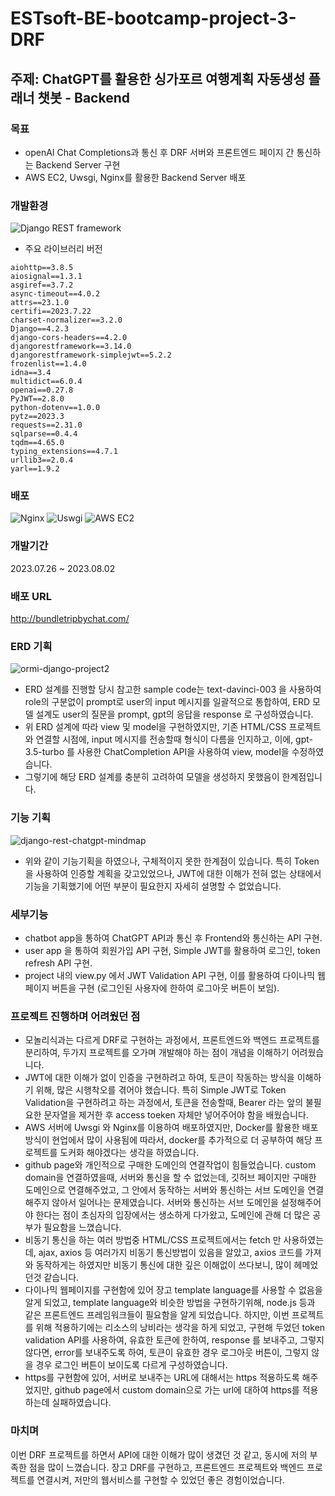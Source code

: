 # ESTsoft-BE-bootcamp-project-3-DRF

## 주제: ChatGPT를 활용한 싱가포르 여행계획 자동생성 플래너 챗봇 - Backend

### 목표
- openAI Chat Completions과 통신 후 DRF 서버와 프론트엔드 페이지 간 통신하는 Backend Server 구현
- AWS EC2, Uwsgi, Nginx를 활용한 Backend Server 배포

### 개발환경
![Django REST framework](https://img.shields.io/badge/Django_REST_framework-092E20?style=for-the-badge&logo=django&logoColor=white)

- 주요 라이브러리 버전
```
aiohttp==3.8.5
aiosignal==1.3.1
asgiref==3.7.2
async-timeout==4.0.2
attrs==23.1.0
certifi==2023.7.22
charset-normalizer==3.2.0
Django==4.2.3
django-cors-headers==4.2.0
djangorestframework==3.14.0
djangorestframework-simplejwt==5.2.2
frozenlist==1.4.0
idna==3.4
multidict==6.0.4
openai==0.27.8
PyJWT==2.8.0
python-dotenv==1.0.0
pytz==2023.3
requests==2.31.0
sqlparse==0.4.4
tqdm==4.65.0
typing_extensions==4.7.1
urllib3==2.0.4
yarl==1.9.2
```

### 배포
  ![Nginx](https://img.shields.io/badge/Nginx-269539?style=for-the-badge&logo=nginx&logoColor=white)
  ![Uswgi](https://img.shields.io/badge/uwsgi-488A99?style=for-the-badge&logo=uwsgi&logoColor=white)
  ![AWS EC2](https://img.shields.io/badge/AWS_EC2-FF9900?style=for-the-badge&logo=amazon-aws&logoColor=white)

### 개발기간
2023.07.26 ~ 2023.08.02

### 배포 URL
http://bundletripbychat.com/

### ERD 기획
![ormi-django-project2](https://github.com/sunse-kwon/ormi-django-project2/assets/94329884/26a4dad7-a963-48b0-b07a-a05392a25204)

- ERD 설계를 진행할 당시 참고한 sample code는 text-davinci-003 을 사용하여 role의 구분없이 prompt로 user의 input 메시지를 일괄적으로 통합하여, ERD 모델 설계도 user의 질문을 prompt, gpt의 응답을 response 로 구성하였습니다.
- 위 ERD 설계에 따라 view 및 model을 구현하였지만, 기존 HTML/CSS 프로젝트와 연결할 시점에, input 메시지를 전송할때 형식이 다름을 인지하고, 이에, gpt-3.5-turbo 를 사용한 ChatCompletion API을 사용하여 view, model을 수정하였습니다.
- 그렇기에 해당 ERD 설계를 충분히 고려하여 모델을 생성하지 못했음이 한계점입니다. 

### 기능 기획
![django-rest-chatgpt-mindmap](https://github.com/sunse-kwon/ormi-django-project2/assets/94329884/fbfaf79e-45d9-4a63-ba19-d2d4b1ea6445)

- 위와 같이 기능기획을 하였으나, 구체적이지 못한 한계점이 있습니다. 특히 Token을 사용하여 인증할 계획을 갖고있었으나, JWT에 대한 이해가 전혀 없는 상태에서 기능을 기획했기에 어떤 부분이 필요한지 자세히 설명할 수 없었습니다. 

### 세부기능
- chatbot app을 통하여 ChatGPT API과 통신 후 Frontend와 통신하는 API 구현.
- user app 을 통하여 회원가입 API 구현, Simple JWT를 활용하여 로그인, token refresh API 구현.
- project 내의 view.py 에서 JWT Validation API 구현, 이를 활용하여 다이나믹 웹페이지 버튼을 구현 (로그인된 사용자에 한하여 로그아웃 버튼이 보임).

### 프로젝트 진행하며 어려웠던 점
- 모놀리식과는 다르게 DRF로 구현하는 과정에서, 프론트엔드와 백엔드 프로젝트를 분리하여, 두가지 프로젝트를 오가며 개발해야 하는 점이 개념을 이해하기 어려웠습니다.
- JWT에 대한 이해가 없이 인증을 구현하려고 하여, 토큰이 작동하는 방식을 이해하기 위해, 많은 시행착오를 겪어야 했습니다. 특히 Simple JWT로 Token Validation을 구현하려고 하는 과정에서, 토큰을 전송할때, Bearer 라는 앞의 불필요한 문자열을 제거한 후 access toeken 자체만 넣어주어야 함을 배웠습니다.
- AWS 서버에 Uwsgi 와 Nginx를 이용하여 배포하였지만, Docker를 활용한 배포 방식이 현업에서 많이 사용됨에 따라서, docker를 추가적으로 더 공부하여 해당 프로젝트를 도커화 해야겠다는 생각을 하였습니다.
- github page와 개인적으로 구매한 도메인의 연결작업이 힘들었습니다. custom domain을 연결하였을때, 서버와 통신을 할 수 없었는데, 깃허브 페이지만 구매한 도메인으로 연결해주었고, 그 안에서 동작하는 서버와 통신하는 서브 도메인을 연결해주지 않아서 일어나는 문제였습니다. 서버와 통신하는 서브 도메인을 설정해주어야 한다는 점이 초심자의 입장에서는 생소하게 다가왔고, 도메인에 관해 더 많은 공부가 필요함을 느꼈습니다.
- 비동기 통신을 하는 여러 방법중 HTML/CSS 프로젝트에서는 fetch 만 사용하였는데, ajax, axios 등 여러가지 비동기 통신방법이 있음을 알았고, axios 코드를 가져와 동작하게는 하였지만 비동기 통신에 대한 깊은 이해없이 쓰다보니, 많이 헤메었던것 같습니다.
- 다이나믹 웹페이지를 구현함에 있어 장고 template language를 사용할 수 없음을 알게 되었고, template language와 비슷한 방법을 구현하기위해, node.js 등과 같은 프론트엔드 프레임워크들이 필요함을 알게 되었습니다. 하지만, 이번 프로젝트를 위해 적용하기에는 리소스의 낭비라는 생각을 하게 되었고, 구현해 두었던 token validation API를 사용하여, 유효한 토큰에 한하여, response 를 보내주고, 그렇지 않다면, error를 보내주도록 하여, 토큰이 유효한 경우 로그아웃 버튼이, 그렇지 않을 경우 로그인 버튼이 보이도록 다르게 구성하였습니다.
- https를 구현함에 있어, 서버로 보내주는 URL에 대해서는 https 적용하도록 해주었지만, github page에서 custom domain으로 가는 url에 대하여 https를 적용하는데 실패하였습니다. 

### 마치며
이번 DRF 프로젝트를 하면서 API에 대한 이해가 많이 생겼던 것 같고, 동시에 저의 부족한 점을 많이 느꼈습니다. 장고 DRF를 구현하고, 프론트엔드 프로젝트와 백엔드 프로젝트를 연결시켜, 저만의 웹서비스를 구현할 수 있었던 좋은 경험이었습니다.
